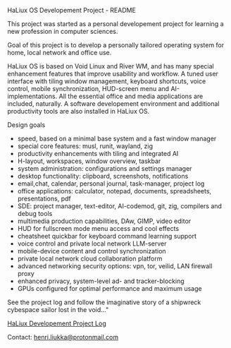 HaLiux OS Developement Project - README

This project was started as a personal developement project for learning a new profession in computer sciences.

Goal of this project is to develop a personally tailored operating system for home, local network and office use.

HaLiux OS is based on Void Linux and River WM, and has many special enhancement features that improve usability and workflow. A tuned user interface with tiling window management, keyboard shortcuts, voice control, mobile synchronization, HUD-screen menu and AI-implementations. All the essential office and media applications are included, naturally. A software developement environment and additional productivity tools are also installed in HaLiux OS.

Design goals
- speed, based on a minimal base system and a fast window manager
- special core features: musl, runit, wayland, zig
- productivity enhancements with tiling and integrated AI
- H-layout, workspaces, window overview, taskbar
- system administration: configurations and settings manager
- desktop functionality: clipboard, screenshots, notifications
- email,chat, calendar, personal journal, task-manager, project log
- office applications: calculator, notepad, documents, spreadsheets, presentations, pdf
- SDE: project manager, text-editor, AI-codemod, git, zig, compilers and debug tools
- multimedia production capabilities, DAw, GIMP, video editor
- HUD for fullscreen mode menu access and cool effects
- cheatsheet quickbar for keyboard command learning support
- voice control and private local network LLM-server
- mobile-device content and control synchronization
- private local network cloud collaboration platform
- advanced networking security options: vpn, tor, veilid, LAN firewall proxy
- enhanced privacy, system-level ad- and tracker-blocking
- GPUs configured for optimal performance and maximum usage

See the project log and follow the imaginative story of a shipwreck cybespace sailor lost in the void..."

[HaLiux Developement Project Log](https://github.com/HaLiux/HaLiux-OS-Developement-Project/blob/main/HaLiux_develog_000.log)


Contact:
henri.liukka@protonmail.com


